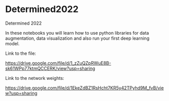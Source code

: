 # Determined2022
Determined 2022

In these notebooks you will learn how to use python libraries for data augmentation, data visualization and also run your first deep learning model.

Link to the file:

https://drive.google.com/file/d/1_zZuQZpRWuE8B-sk61WPp77ktmQCCERK/view?usp=sharing

Link to the network weights:

https://drive.google.com/file/d/1EkeZdBZ1RsHcht7KR5y42TPyhd9M_fvB/view?usp=sharing
